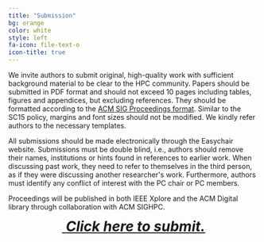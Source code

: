 ```yaml
---
title: "Submission"
bg: orange
color: white
style: left
fa-icon: file-text-o
icon-title: true
---
```


We invite authors to submit original, high-quality work with
sufficient background material to be clear to the HPC
community. Papers should be submitted in PDF format and should not
exceed 10 pages including tables, figures and appendices, but
excluding references. They should be formatted according to the
[ACM SIG Proceedings format](http://www.acm.org/sigs/publications/proceedings-templates).
Similar to the SC15 policy, margins and font sizes should not be
modified. We kindly refer authors to the necessary templates.

All submissions should be made electronically through the Easychair website.
Submissions must be double blind, i.e., authors should remove their names,
institutions or hints found in references to earlier work. When discussing past work,
they need to refer to themselves in the third person, as if they were discussing
another researcher's work. Furthermore, authors must identify any conflict of
interest with the PC chair or PC members.

Proceedings will be published in both IEEE Xplore and the ACM Digital library
through collaboration with ACM SIGHPC.

<div style="text-align:center;">
  <span style="font-size:28px;">
    <a href="https://easychair.org/conferences/?conf=hust15">
      <i class="fa fa-sign-in fa-stack-1x">&nbsp;<b>Click here to submit.</b></i>
    </a>
  </span>
</div>
